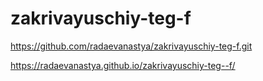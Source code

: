 # zakrivayuschiy-teg-f

https://github.com/radaevanastya/zakrivayuschiy-teg-f.git

https://radaevanastya.github.io/zakrivayuschiy-teg--f/
